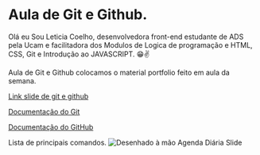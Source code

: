 # Aula de Git e Github.

Olá eu Sou Leticia Coelho, desenvolvedora front-end 
estudante de ADS pela Ucam e facilitadora dos Modulos de Logica de programação e HTML, CSS, Git e Introdução ao JAVASCRIPT. 😁✌️

Aula de Git e Github colocamos o material portfolio feito em aula da semana. 

[Link slide de git e github](https://www.canva.com/design/DAFILZnj0kw/lqBta4W8bDchtLlPNHAKsQ/edit?utm_content=DAFILZnj0kw&utm_campaign=designshare&utm_medium=link2&utm_source=sharebutton)


[Documentação do Git](https://git-scm.com/docs/git/pt_BR)


[Documentação do GitHub](https://docs.github.com/pt)


Lista de principais comandos. 
![Desenhado à mão Agenda Diária Slide](https://user-images.githubusercontent.com/90153628/188668020-e0dfdce1-c393-4bf0-812a-9e41f3ef134a.jpg)


